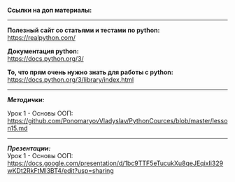 **Ссылки на доп материалы:**
_____
**Полезный сайт со статьями и тестами по python:**\
https://realpython.com/

**Документация python:**\
https://docs.python.org/3/

**То, что прям очень нужно знать для работы с python:**\
https://docs.python.org/3/library/index.html

_____
***Методички:***

Урок 1 - Основы ООП:
https://github.com/PonomaryovVladyslav/PythonCources/blob/master/lesson15.md

_____
***Презентации:***\
Урок 1 - Основы ООП:
https://docs.google.com/presentation/d/1bc9TTF5eTucukXu8qeJEqixIi329wKDt2RkFtMl3BT4/edit?usp=sharing
